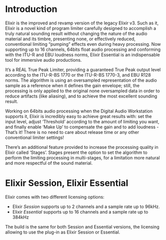 # Introduction

Elixir is the improved and revamp version of the legacy Elixir v3.
Such as it, Elixir is a novel kind of program limiter carefully designed to accomplish a truly natural sounding result without changing the nature of the audio material and its timbre, presenting none, or effectively reduced, conventional limiting “pumping” effects even during heavy processing.
Now supporting up to 16 channels, 64bits float audio processing and conforming with the ITU-R and EBU loudness norms, Elixir Essential is an indispensable tool for immersive audio productions.

It’s a REAL True Peak Limiter, providing a guaranteed True Peak output level according to the ITU-R-BS 1770 or the ITU-R-BS 1770-3, and EBU R128 norms.
The algorithm is using an oversampled representation of the audio sample as a reference when it defines the gain envelope; still, the processing is only applied to the original none oversampled data in order to reduce artifacts (like aliasing), and to achieve the most excellent sounding result.

Working on 64bits audio processing when the Digital Audio Workstation supports it, Elixir is incredibly easy to achieve great results with: set the input level, adjust ‘Threshold’ according to the amount of limiting you want, and finally enable ‘Make Up’ to compensate the gain and to add loudness - That’s it!
There is no need to care about release time or any other conventional limiter settings!

There’s an additional feature provided to increase the processing quality in Elixir called ‘Stages’.
Stages present the option to set the algorithm to perform the limiting processing in multi-stages, for a limitation more natural and more respectful of the sound material. 

# Elixir Session, Elixir Essential

Elixir comes with two different licensing options:
- Elixir *Session* supports up to 2 channels and a sample rate up to 96kHz.
- Elixir *Essential* supports up to 16 channels and a sample rate up to 384kHz

The build is the same for both Session and Essential versions, the licensing allowing to use the plug-in as Elixir Session or Essential.
